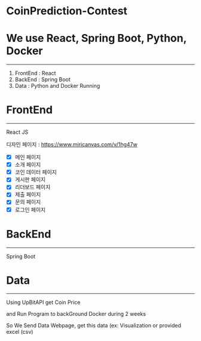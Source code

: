 # CoinPrediction-Contest

# We use React, Spring Boot, Python, Docker
------------------------------------------------
1. FrontEnd : React
2. BackEnd : Spring Boot
3. Data : Python and Docker Running

# FrontEnd 
------------------------------------------------
React JS

디자인 페이지 : https://www.miricanvas.com/v/1hg47w

- [x] 메인 페이지
- [x] 소개 페이지
- [x] 코인 데이터 페이지 
- [x] 게시판 페이지
- [x] 리더보드 페이지
- [x] 제출 페이지
- [x] 문의 페이지
- [x] 로그인 페이지

# BackEnd
------------------------------------------------
Spring Boot
# Data
----------------------------------------------
Using UpBitAPI get Coin Price

and Run Program to backGround Docker during 2 weeks

So We Send Data Webpage, get this data (ex: Visualization or provided excel (csv)


